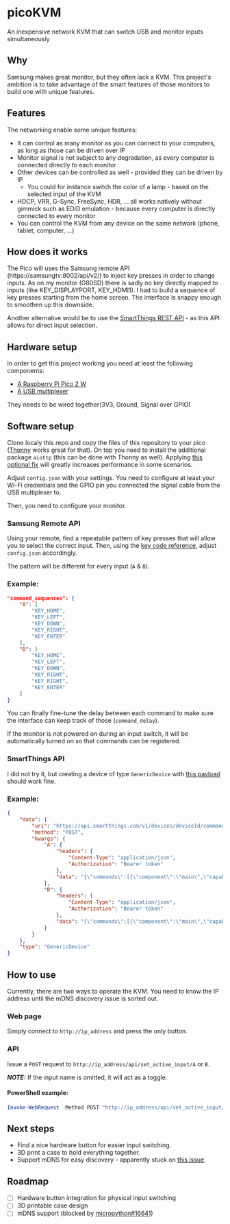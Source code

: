 # picoKVM
An inexpensive network KVM that can switch USB and monitor inputs simultaneously

## Why
Samsung makes great monitor, but they often lack a KVM. This project's ambition is to take advantage of the smart features of those monitors to build one with unique features.

## Features
The networking enable some unique features:
- It can control as many monitor as you can connect to your computers, as long as those can be driven over IP
- Monitor signal is not subject to any degradation, as every computer is connected directly to each monitor
- Other devices can be controlled as well - provided they can be driven by IP
    - You could for instance switch the color of a lamp - based on the selected input of the KVM
- HDCP, VRR, G-Sync, FreeSync, HDR, ... all works natively without gimmick such as EDID emulation - because every computer is directly connected to every monitor
- You can control the KVM from any device on the same network (phone, tablet, computer, ...)

## How does it works
The Pico will uses the Samsung remote API (https://samsungtv:8002/api/v2/) to inject key presses in order to change inputs. As on my monitor (G80SD) there is sadly no key directly mapped to inputs (like KEY_DISPLAYPORT, KEY_HDMI1). I had to build a sequence of key presses starting from the home screen. The interface is snappy enough to smoothen up this downside.

Another alternative would be to use the [SmartThings REST API](https://github.com/ollo69/ha-samsungtv-smart/issues/274#issuecomment-2597627685) - as this API allows for direct input selection. 

## Hardware setup
In order to get this project working you need at least the following components:
- [A Raspberry Pi Pico 2 W](https://thepihut.com/products/raspberry-pi-pico-2-w)
- [A USB multiplexer](https://thepihut.com/products/bidirectional-usb-3-multiplexer)

They needs to be wired together(3V3, Ground, Signal over GPIO)

## Software setup
Clone localy this repo and copy the files of this repository to your pico ([Thonny](https://thonny.org/) works great for that). On top you need to install the additional package `aiottp` (this can be done with Thonny as well). Applying [this optional fix](https://github.com/micropython/micropython-lib/pull/972) will greatly increases performance in some scenarios.

Adjust `config.json` with your settings. You need to configure at least your Wi-Fi credentials and the GPIO pin you connected the signal cable from the USB multiplexer to.

Then, you need to configure your monitor.

### Samsung Remote API
Using your remote, find a repeatable pattern of key presses that will allow you to select the correct input. Then, using the [key code reference](https://github.com/ollo69/ha-samsungtv-smart/blob/master/docs/Key_codes.md), adjust `config.json` accordingly.

The pattern will be different for every input (`A` & `B`).

### Example:
```json
"command_sequences": {
    "A": [
        "KEY_HOME",
        "KEY_LEFT",
        "KEY_DOWN",
        "KEY_RIGHT",
        "KEY_ENTER"
    ],
    "B": [
        "KEY_HOME",
        "KEY_LEFT",
        "KEY_DOWN",
        "KEY_RIGHT",
        "KEY_RIGHT",
        "KEY_ENTER"
    ]
}
```
You can finally fine-tune the delay between each command to make sure the interface can keep track of those (`command_delay`).

If the monitor is not powered on during an input switch, it will be automatically turned on so that commands can be registered.

### SmartThings API
I did not try it, but creating a device of type `GenericDevice` with [this payload](https://github.com/ollo69/ha-samsungtv-smart/issues/274#issuecomment-2597627685) should work fine.

### Example:
```json
{
    "data": {
        "uri": "https://api.smartthings.com/v1/devices/deviceId/commands",
        "method": "POST",
        "kwargs": {
            "A": {
                "headers": {
                    "Content-Type": "application/json",
                    "Authorization": "Bearer token"
                },
                "data": "{\"commands\":[{\"component\":\"main\",\"capability\":\"samsungvd.mediaInputSource\",\"command\":\"setInputSource\",\"arguments\":[\"Display Port\"]}]}"
            },
            "B": {
                "headers": {
                    "Content-Type": "application/json",
                    "Authorization": "Bearer token"
                },
                "data": "{\"commands\":[{\"component\":\"main\",\"capability\":\"samsungvd.mediaInputSource\",\"command\":\"setInputSource\",\"arguments\":[\"HDMI1\"]}]}"
            }
        }
    },
    "type": "GenericDevice"
}
```

## How to use
Currently, there are two ways to operate the KVM. You need to know the IP address until the mDNS discovery issue is sorted out.

### Web page
Simply connect to `http://ip_address` and press the only button.

### API
Issue a `POST` request to `http://ip_address/api/set_active_input/A` or `B`.

**_NOTE:_** If the input name is omitted, it will act as a toggle.

#### PowerShell example:
```powershell
Invoke-WebRequest -Method POST "http://ip_address/api/set_active_input/A"
```

## Next steps
- Find a nice hardware button for easier input switching.
- 3D print a case to hold everything together.
- Support mDNS for easy discovery - apparently stuck on [this issue](https://github.com/micropython/micropython/pull/16641).

## Roadmap
- [ ] Hardware button integration for physical input switching
- [ ] 3D printable case design
- [ ] mDNS support (blocked by [micropython#16641](https://github.com/micropython/micropython/pull/16641))